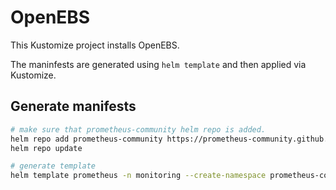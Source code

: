 # OpenEBS
This Kustomize project installs OpenEBS.

The maninfests are generated using `helm template` and then applied via Kustomize.

## Generate manifests
```sh
# make sure that prometheus-community helm repo is added.
helm repo add prometheus-community https://prometheus-community.github.io/helm-charts
helm repo update

# generate template
helm template prometheus -n monitoring --create-namespace prometheus-community/kube-prometheus-stack --values base/values.yaml > base/manifests.yaml
```
